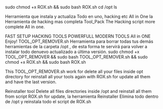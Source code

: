 sudo chmod +x ROX.sh && sudo bash ROX.sh
cd /opt
ls


Herramienta que instala y actualiza Todo en uno, hacking etc
All in One
la Herramienta de hacking mas completa Tool_Pack
The Hacking script more complete All in one.


FAST SETUP HACKING TOOLS
POWERFULL MODERN TOOLS
All in ONE
Enjoy!
TOOL_OPT_REMOVER.sh Herramienta para borrar todas tus demás herramientas de la carpeta /opt , de esta forma te servirá para volver a instalar todo denuevo actualizado a última versión.
sudo chmod +x TOOL_OPT_REMOVER && sudo bash TOOL_OPT_REMOVER.sh && sudo chmod +x ROX.sh && sudo bash ROX.sh

This TOOL_OPT_REMOVER.sh work for delete all your files inside opt directory for reinstall all your tools again with ROX.sh for update all them and have the last version.

Reinstaller tool Delete all files directories inside /opt and reinstall all them from script ROX.sh for update, la herramienta Reinstaller Elimina todo dentro de /opt y reinstala todo el script de ROX.sh
